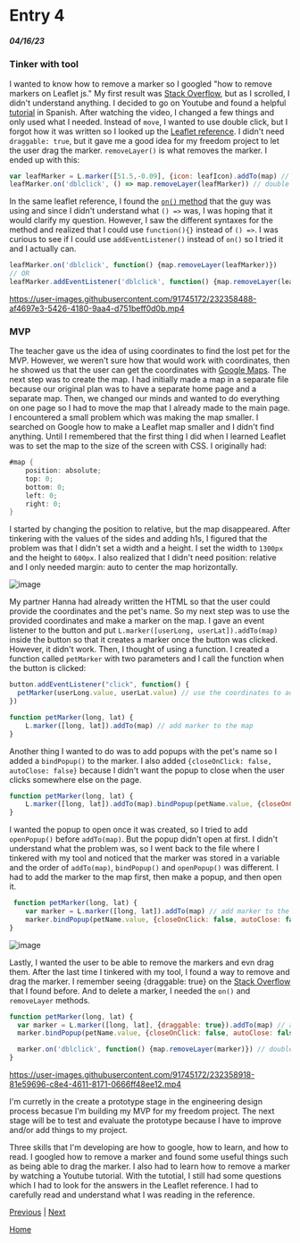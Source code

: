 # Entry 4
##### 04/16/23

### Tinker with tool

I wanted to know how to remove a marker so I googled "how to remove markers on Leaflet js." My first result was [Stack Overflow](https://stackoverflow.com/questions/9912145/leaflet-how-to-find-existing-markers-and-delete-markers#:~:text=removeLayer()%20and%20it%20gets,Hope%20that%20helps%20you%20out!&text=Save%20this%20answer.,-Show%20activity%20on), but as I scrolled, I didn't understand anything. I decided to go on Youtube and found a helpful [tutorial](https://www.youtube.com/watch?v=tJWE7Fe_i-k&ab_channel=AnartzMugikaLedo-Desarrollo%26Formaci%C3%B3n) in Spanish. After watching the video, I changed a few things and only used what I needed. Instead of `move`, I wanted to use double click, but I forgot how it was written so I looked up the [Leaflet reference](https://leafletjs.com/reference.html#map-dblclick). I didn't need `draggable: true`, but it gave me a good idea for my freedom project to let the user drag the marker. `removeLayer()` is what removes the marker. I ended up with this:

```js
var leafMarker = L.marker([51.5,-0.09], {icon: leafIcon).addTo(map) // make leaf marker
leafMarker.on('dblclick', () => map.removeLayer(leafMarker)) // double click to delete marker
```

In the same leaflet reference, I found the [`on()` method](https://leafletjs.com/reference.html#evented-on) that the guy was using and since I didn't understand what `() =>` was, I was hoping that it would clarify my question. However, I saw the different syntaxes for the method and realized that I could use `function(){}` instead of `() =>`. I was curious to see if I could use `addEventListener()` instead of `on()` so I tried it and I actually can.

```js
leafMarker.on('dblclick', function() {map.removeLayer(leafMarker)})
// OR
leafMarker.addEventListener('dblclick', function() {map.removeLayer(leafMarker)})
```


https://user-images.githubusercontent.com/91745172/232358488-af4697e3-5426-4180-9aa4-d751beff0d0b.mp4



### MVP

The teacher gave us the idea of using coordinates to find the lost pet for the MVP. However, we weren't sure how that would work with coordinates, then he showed us that the user can get the coordinates with [Google Maps](https://www.google.com/maps). The next step was to create the map. I had initially made a map in a separate file because our original plan was to have a separate home page and a separate map. Then, we changed our minds and wanted to do everything on one page so I had to move the map that I already made to the main page. I encountered a small problem which was making the map smaller. I searched on Google how to make a Leaflet map smaller and I didn't find anything. Until I remembered that the first thing I did when I learned Leaflet was to set the map to the size of the screen with CSS. I originally had:

```cs
#map {
    position: absolute;
    top: 0;
    bottom: 0;
    left: 0;
    right: 0;
}
```

I started by changing the position to relative, but the map disappeared. After tinkering with the values of the sides and adding h1s, I figured that the problem was that I didn't set a width and a height. I set the width to `1300px` and the height to `600px`. I also realized that I didn't need position: relative and I only needed margin: auto to center the map horizontally.

![image](https://user-images.githubusercontent.com/91745172/232341985-1cafe1dc-434d-4270-8d8f-83c06a6c41bf.png)

My partner Hanna had already written the HTML so that the user could provide the coordinates and the pet's name. So my next step was to use the provided coordinates and make a marker on the map. I gave an event listener to the button and put `L.marker([userLong, userLat]).addTo(map)` inside the button so that it creates a marker once the button was clicked. However, it didn't work. Then, I thought of using a function. I created a function called `petMarker` with two parameters and I call the function when the button is clicked:

```js
button.addEventListener("click", function() {
  petMarker(userLong.value, userLat.value) // use the coordinates to add a marker to the map
})

function petMarker(long, lat) {
    L.marker([long, lat]).addTo(map) // add marker to the map
}
```

Another thing I wanted to do was to add popups with the pet's name so I added a `bindPopup()` to the marker. I also added `{closeOnClick: false, autoClose: false}` because I didn't want the popup to close when the user clicks somewhere else on the page. 

```js
function petMarker(long, lat) {
    L.marker([long, lat]).addTo(map).bindPopup(petName.value, {closeOnClick: false, autoClose: false}).addTo(map) // add marker and popup to the map
}
```

I wanted the popup to open once it was created, so I tried to add `openPopup()` before `addTo(map)`. But the popup didn't open at first. I didn't understand what the problem was, so I went back to the file where I tinkered with my tool and noticed that the marker was stored in a variable and the order of `addTo(map)`, `bindPopup()` and `openPopup()` was different. I had to add the marker to the map first, then make a popup, and then open it. 

```js
 function petMarker(long, lat) {
    var marker = L.marker([long, lat]).addTo(map) // add marker to the map
    marker.bindPopup(petName.value, {closeOnClick: false, autoClose: false}).openPopup() // add pet name to the marker and make sure it's open
}
```

![image](https://user-images.githubusercontent.com/91745172/232342048-d72ac545-0afa-477a-9d8f-9dad49e48ccd.png)

Lastly, I wanted the user to be able to remove the markers and evn drag them. After the last time I tinkered with my tool, I found a way to remove and drag the marker. I remember seeing {draggable: true} on the [Stack Overflow](https://stackoverflow.com/questions/9912145/leaflet-how-to-find-existing-markers-and-delete-markers#:~:text=removeLayer()%20and%20it%20gets,Hope%20that%20helps%20you%20out!&text=Save%20this%20answer.,-Show%20activity%20on) that I found before. And to delete a marker, I needed the `on()` and `removeLayer` methods. 

```js
function petMarker(long, lat) {
  var marker = L.marker([long, lat], {draggable: true}).addTo(map) // add marker to the map
  marker.bindPopup(petName.value, {closeOnClick: false, autoClose: false}).openPopup() // add pet name to the marker and make sure it's open

  marker.on('dblclick', function() {map.removeLayer(marker)}) // double click to remove marker
}
```


https://user-images.githubusercontent.com/91745172/232358918-81e59696-c8e4-4611-8171-0666ff48ee12.mp4


I'm curretly in the create a prototype stage in the engineering design process becasue I'm building my MVP for my freedom project. The next stage will be to test and evaluate the prototype because I have to improve and/or add things to my project.

Three skills that I'm developing are how to google, how to learn, and how to read. I googled how to remove a marker and found some useful things such as being able to drag the marker.  I also had to learn how to remove a marker by watching a Youtube tutorial. With the tutotial, I still had some questions which I had to look for the answers in the Leaflet reference. I had to carefully read and understand what I was reading in the reference.


[Previous](entry03.md) | [Next](entry05.md)

[Home](../README.md)
